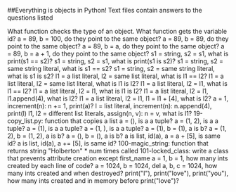 ##Everything is objects in Python!
Text files contain answers to the questions listed

What function checks the type of an object.
What function gets the variable id?
a = 89, b = 100, do they point to the same object?
a = 89, b = 89, do they point to the same object?
a = 89, b = a, do they point to the same object?
a = 89, b = a + 1, do they point to the same object?
s1 = string, s2 = s1, what is print(s1 == s2)?
s1 = string, s2 = s1, what is print(s1 is s2)?
s1 = string, s2 = same string literal, what is s1 == s2?
s1 = string, s2 = same string literal, what is s1 is s2?
l1 = a list literal, l2 = same list literal, what is l1 == l2?
l1 = a list literal, l2 = same list literal, what is l1 is l2?
l1 = a list literal, l2 = l1, what is l1 == l2?
l1 = a list literal, l2 = l1, what is l1 is l2?
l1 = a list literal, l2 = l1, l1.append(4), what is l2?
l1 = a list literal, l2 = l1, l1 = l1 + [4], what is l2?
a = 1, increment(n): n += 1, print(a)?
l = list literal, increment(n): n.append(4), print(l)
l1, l2 = different list literals, assign(n, v): n = v, what is l1?
19-copy_list.py: function that copies a list
a = (), is a a tuple?
a = (1, 2), is a a tuple?
a = (1), is a a tuple?
a = (1, ), is a a tuple?
a = (1), b = (1), a is b?
a = (1, 2), b = (1, 2), a is b?
a = (), b = (), a is b?
a is list, id(a), a = a + [5], is same id?
a is list, id(a), a += [5], is same id?
100-magic_string: function that returns string "Holberton" * num times called
101-locked_class: write a class that prevents attribute creation except first_name
a = 1, b = 1, how many ints created by each line of code?
a = 1024, b = 1024, del a, b, c = 1024, how many ints created and when destroyed?
print("I"), print("love"), print("you"), how many ints created and in memory before print("love")?


